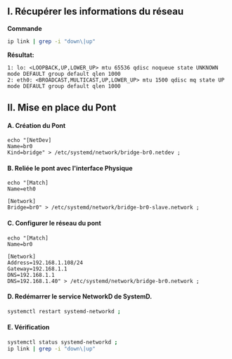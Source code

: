 ## I. Récupérer les informations du réseau
**Commande**
```bash
ip link | grep -i "down\|up"
```
**Résultat:**
```
1: lo: <LOOPBACK,UP,LOWER_UP> mtu 65536 qdisc noqueue state UNKNOWN mode DEFAULT group default qlen 1000
2: eth0: <BROADCAST,MULTICAST,UP,LOWER_UP> mtu 1500 qdisc mq state UP mode DEFAULT group default qlen 1000
```


## II. Mise en place du Pont

#### A. Création du Pont
```
echo "[NetDev]
Name=br0
Kind=bridge" > /etc/systemd/network/bridge-br0.netdev ;
```

#### B. Reliée le pont avec l'interface Physique
```
echo "[Match]
Name=eth0

[Network]
Bridge=br0" > /etc/systemd/network/bridge-br0-slave.network ;
```

#### C. Configurer le réseau du pont
```
echo "[Match]
Name=br0

[Network]
Address=192.168.1.108/24
Gateway=192.168.1.1
DNS=192.168.1.1
DNS=192.168.1.40" > /etc/systemd/network/bridge-br0.network ;
```

#### D. Redémarrer le service NetworkD de SystemD.
```bash
systemctl restart systemd-networkd ;
```

#### E. Vérification
```bash
systemctl status systemd-networkd ;
ip link | grep -i "down\|up"
```


